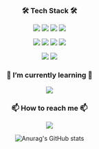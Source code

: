 <div align="center">

### 🛠 Tech Stack 🛠


<img src="https://img.shields.io/badge/Python-3766AB?style=flat-square&logo=Python&logoColor=white"/></a> 
<img src="https://img.shields.io/badge/Java-007396?style=flat-square&logo=Java&logoColor=white"/></a>
<img src="https://img.shields.io/badge/HTML5-E34F26?style=flat-square&logo=HTML5&logoColor=white"/></a>
<img src="https://img.shields.io/badge/JavaScript-F7DF1E?style=flat-square&logo=JavaScript&logoColor=white"/></a>

<img src="https://img.shields.io/badge/SpringBoot-6DB33F?style=flat-square&logo=springboot&logoColor=white"/></a>
<img src="https://img.shields.io/badge/AndroidStudio-3DDC84?style=flat-square&logo=androidstudio&logoColor=white"/></a>
<img src="https://img.shields.io/badge/Flutter-02569B?style=flat-square&logo=Flutter&logoColor=white"/></a>
<img src="https://img.shields.io/badge/Django-092E20?style=flat-square&logo=Django&logoColor=white"/></a>

<img src="https://img.shields.io/badge/MySQL-4479A1?style=flat-square&logo=MySQL&logoColor=white"/></a>
<img src="https://img.shields.io/badge/Firebase-FFCA28?style=flat-square&logo=Firebase&logoColor=white"/></a>

### 🌱 I’m currently learning 🌱 
<img src="https://img.shields.io/badge/SpringBoot-6DB33F?style=flat-square&logo=springboot&logoColor=white"/></a>


### 📫 How to reach me 📫
<a href="https://www.instagram.com/ky_minni" target="_blank"><img src="https://img.shields.io/badge/instagram-e4405f?style=flat-square&logo=instagram&logoColor=white"/></a>


![Anurag's GitHub stats](https://github-readme-stats.vercel.app/api?username=kyungminlee-12&show_icons=true&theme=radical)

</div>

<!--
**kyungminlee-12/kyungminlee-12** is a ✨ _special_ ✨ repository because its `README.md` (this file) appears on your GitHub profile.

Here are some ideas to get you started:

- 🔭 I’m currently working on ...
- 💬 Ask me about ...
- 😄 Pronouns: ...
- ⚡ Fun fact: ...
-->
